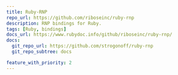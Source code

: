 ```yaml
---
title: Ruby-RNP
repo_url: https://github.com/riboseinc/ruby-rnp
description: RNP bindings for Ruby.
tags: [Ruby, bindings]
docs_url: https://www.rubydoc.info/github/riboseinc/ruby-rnp/
docs:
  git_repo_url: https://github.com/strogonoff/ruby-rnp
  git_repo_subtree: docs

feature_with_priority: 2
---
```

